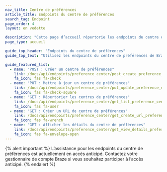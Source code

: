 ```yaml
---
nav_title: Centre de préférences
article_title: Endpoints du centre de préférences
search_tag: Endpoint
page_order: 4
layout: en vedette

description: "Cette page d’accueil répertorie les endpoints du centre de préférences de Braze."
page_type: accueil

guide_top_header: "Endpoints du centre de préférences"
guide_top_text: "Utilisez les endpoints du centre de préférences de Braze pour créer et mettre à jour un centre de préférences pour permettre à vos utilisateurs de gérer leurs préférences de notification pour les campagnes par e-mail."

guide_featured_list:
  - name: "POST : Créer un centre de préférences"
    link: /docs/api/endpoints/preference_center/post_create_preference_center/
    fa_icon: fas fa-check
  - name: "PUT : Mettre à jour un centre de préférences"
    link: /docs/api/endpoints/preference_center/put_update_preference_center/
    fa_icon: fas fa-check-square
  - name: "GET : Répertorier les centres de préférences"
    link: /docs/api/endpoints/preference_center/get_list_preference_center/
    fa_icon: fas fa-user
  - name: "GET : Créer un URL de centre de préférences"
    link: /docs/api/endpoints/preference_center/get_create_url_preference_center/
    fa_icon: fas fa-wrench
  - name: "GET : Afficher les détails du centre de préférences"
    link: /docs/api/endpoints/preference_center/get_view_details_preference_center/
    fa_icon: fas fa-envelope-open
---
```


{% alert important %}
L’assistance pour les endpoints du centre de préférences est actuellement en accès anticipé. Contactez votre gestionnaire de compte Braze si vous souhaitez participer à l’accès anticipé.
{% endalert %}